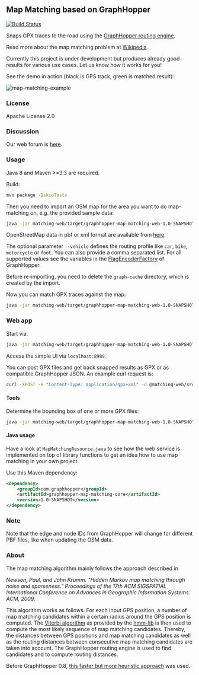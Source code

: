 ## Map Matching based on GraphHopper

[![Build Status](https://secure.travis-ci.org/graphhopper/map-matching.png?branch=master)](http://travis-ci.org/graphhopper/map-matching)

Snaps GPX traces to the road using the
[GraphHopper routing engine](https://github.com/graphhopper/graphhopper). 
        
Read more about the map matching problem at [Wikipedia](https://en.wikipedia.org/wiki/Map_matching). 

Currently this project is under development but produces already good results for various use cases. Let us know how it works for you!

See the demo in action (black is GPS track, green is matched result):

![map-matching-example](https://cloud.githubusercontent.com/assets/129644/14740686/188a181e-0891-11e6-820c-3bd0a975f8a5.png)

### License

Apache License 2.0

### Discussion

Our web forum is [here](https://discuss.graphhopper.com/c/graphhopper/map-matching).

### Usage

Java 8 and Maven >=3.3 are required.

Build:

```bash
mvn package -DskipTests
```

Then you need to import an OSM map for the area you want to do map-matching on, e.g. the provided
sample data:

```bash
java -jar matching-web/target/graphhopper-map-matching-web-1.0-SNAPSHOT.jar import map-data/leipzig_germany.osm.pbf
```

OpenStreetMap data in pbf or xml format are available from [here](http://download.geofabrik.de/).

The optional parameter `--vehicle` defines the routing profile like `car`, `bike`, `motorcycle` or `foot`.
You can also provide a comma separated list. For all supported values see the variables in the [FlagEncoderFactory](https://github.com/graphhopper/graphhopper/blob/0.13/core/src/main/java/com/graphhopper/routing/util/FlagEncoderFactory.java) of GraphHopper. 

Before re-importing, you need to delete the `graph-cache` directory, which is created by the import.

Now you can match GPX traces against the map:
```bash
java -jar matching-web/target/graphhopper-map-matching-web-1.0-SNAPSHOT.jar match matching-web/src/test/resources/*.gpx
```

### Web app

Start via:
```bash
java -jar matching-web/target/graphhopper-map-matching-web-1.0-SNAPSHOT.jar server config.yml
```

Access the simple UI via `localhost:8989`.

You can post GPX files and get back snapped results as GPX or as compatible GraphHopper JSON. An example curl request is:
```bash
curl -XPOST -H "Content-Type: application/gpx+xml" -d @matching-web/src/test/resources/test1.gpx "localhost:8989/match?vehicle=car&type=json"
```

#### Tools

Determine the bounding box of one or more GPX files:
```bash
java -jar matching-web/target/graphhopper-map-matching-web-1.0-SNAPSHOT.jar getbounds matching-web/src/test/resources/*.gpx
```

#### Java usage

Have a look at `MapMatchingResource.java` to see how the web service is implemented on top
of library functions to get an idea how to use map matching in your own project.

Use this Maven dependency:
```xml
<dependency>
    <groupId>com.graphhopper</groupId>
    <artifactId>graphhopper-map-matching-core</artifactId>
    <version>1.0-SNAPSHOT</version>
</dependency>
```

### Note

Note that the edge and node IDs from GraphHopper will change for different PBF files,
like when updating the OSM data.

### About

The map matching algorithm mainly follows the approach described in

*Newson, Paul, and John Krumm. "Hidden Markov map matching through noise and sparseness."
Proceedings of the 17th ACM SIGSPATIAL International Conference on Advances in Geographic
Information Systems. ACM, 2009.*

This algorithm works as follows. For each input GPS position, a number of
map matching candidates within a certain radius around the GPS position is computed.
The [Viterbi algorithm](https://en.wikipedia.org/wiki/Viterbi_algorithm) as provided by the
[hmm-lib](https://github.com/bmwcarit/hmm-lib) is then used to compute the most likely sequence
of map matching candidates. Thereby, the distances between GPS positions and map matching
candidates as well as the routing distances between consecutive map matching candidates are taken
into account. The GraphHopper routing engine is used to find candidates and to compute routing
distances.

Before GraphHopper 0.8, [this faster but more heuristic approach](https://karussell.wordpress.com/2014/07/28/digitalizing-gpx-points-or-how-to-track-vehicles-with-graphhopper/)
was used.
